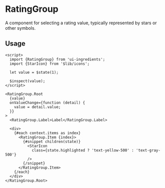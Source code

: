 # RatingGroup

A component for selecting a rating value, typically represented by stars or other symbols.

## Usage

```svelte
<script>
  import {RatingGroup} from 'ui-ingredients';
  import {StarIcon} from '$lib/icons';

  let value = $state(1);

  $inspect(value);
</script>

<RatingGroup.Root
  {value}
  onValueChange={function (detail) {
    value = detail.value;
  }}
>
  <RatingGroup.Label>Label</RatingGroup.Label>

  <div>
    {#each context.items as index}
      <RatingGroup.Item {index}>
        {#snippet children(state)}
          <StarIcon
            class={state.highlighted ? 'text-yellow-500' : 'text-gray-500'}
          />
        {/snippet}
      </RatingGroup.Item>
    {/each}
  </div>
</RatingGroup.Root>
```
